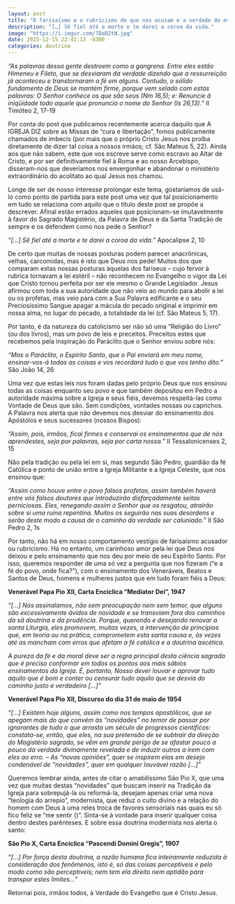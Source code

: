 ```yaml
---
layout: post
title: "O farisaísmo e o rubricismo de que nos acusam e a verdade do evangelho"
description: "[…] Sê fiel até a morte e te darei a coroa da vida."
image: "https://i.imgur.com/7DaD2tN.jpg"
date: 2015-12-15 22:41:13 -0300
categories: doutrina
---
```


*“As palavras dessa gente destroem como a gangrena. Entre eles estão Himeneu e Fileto, que se desviaram da verdade dizendo que a ressurreição já aconteceu e transtornaram a fé em alguns. Contudo, o sólido fundamento de Deus se mantém firme, porque vem selado com estas palavras: O Senhor conhece os que são seus (Nm 16,5); e: Renuncie à iniqüidade todo aquele que pronuncia o nome do Senhor (Is 26,13).”* II Timóteo 2, 17-19

Por conta do post que publicamos recentemente acerca daquilo que A IGREJA DIZ sobre as Missas de “cura e libertação”, fomos publicamente chamados de imbecis (por mais que o próprio Cristo Jesus nos proíba diretamente de dizer tal coisa a nossos irmãos; cf. São Mateus 5, 22). Ainda aos que não sabem, este que vos escreve serve como escravo ao Altar de Cristo, e por ser definitivamente fiel à Roma e ao nosso Arcebispo, disseram-nos que deveríamos nos envergonhar e abandonar o ministério extraordinário do acolitato ao qual Jesus nos chamou.

Longe de ser de nosso interesse prolongar este tema, gostaríamos de usá-lo como ponto de partida para este post uma vez que tal posicionamento em tudo se relaciona com aquilo que o título deste post se propõe a descrever. Afinal estão errados aqueles que posicionam-se imutavelmente à favor do Sagrado Magistério, da Palavra de Deus e da Santa Tradição de sempre e os defendem como nos pede o Senhor?

*“[…] Sê fiel até a morte e te darei a coroa da vida.”* Apocalipse 2, 10

De certo que muitas de nossas posturas podem parecer anacrônicas, velhas, carcomidas, mas é isto que Deus nos pede! Muitos dos que comparam estas nossas posturas àquelas dos fariseus – cujo fervor à rubrica tornavam a lei estéril – não reconhecem no Evangelho o vigor da Lei que Cristo tornou perfeita por ser ele mesmo o Grande Legislador. Jesus afirmou com toda a sua autoridade que não veio ao mundo para abolir a lei ou os profetas, mas veio para com a Sua Palavra edificante e o seu Preciosíssimo Sangue apagar a mácula do pecado original e imprimir em nossa alma, no lugar do pecado, a totalidade da lei (cf. São Mateus 5, 17).

Por tanto, é da natureza do catolicismo ser não só uma “Religião do Livro” (ou dos livros), mas um povo de leis e preceitos. Preceitos estes que recebemos pela inspiração do Paráclito que o Senhor enviou sobre nós:

*“Mas o Paráclito, o Espírito Santo, que o Pai enviará em meu nome, ensinar-vos-á todas as coisas e vos recordará tudo o que vos tenho dito.”* São João 14, 26

Uma vez que estas leis nos foram dadas pelo próprio Deus que nos ensinou todas as coisas enquanto seu povo e que também depositou em Pedro a autoridade máxima sobre a Igreja e seus fiéis, devemos respeitá-las como Vontade de Deus que são. Sem condições, vontades nossas ou caprichos.  A Palavra nos alerta que não devemos nos desviar do ensinamento dos Apóstolos e seus sucessores (nossos Bispos):

*“Assim, pois, irmãos, ficai firmes e conservai os ensinamentos que de nós aprendestes, seja por palavras, seja por carta nossa.”* II Tessalonicenses 2, 15

Não pela tradição ou pela lei em si, mas segundo São Pedro, guardião da fé Católica e ponto de união entre a Igreja Militante e a Igreja Celeste, que nos ensinou que:

*“Assim como houve entre o povo falsos profetas, assim também haverá entre vós falsos doutores que introduzirão disfarçadamente seitas perniciosas. Eles, renegando assim o Senhor que os resgatou, atrairão sobre si uma ruína repentina. Muitos os seguirão nas suas desordens e serão deste modo a causa de o caminho da verdade ser caluniado.”* II São Pedro 2, 1s

Por tanto, não há em nosso comportamento vestígio de farisaísmo acusador ou rubricismo. Há no entanto, um carinhoso amor pela lei que Deus nos deixou e pelo ensinamento que nos deu por meio de seu Espírito Santo. Por isso, queremos responder de uma só vez a pergunta que nos fizeram (“e a fé do povo, onde fica?”), com o ensinamento dos Veneráveis, Beatos e Santos de Deus, homens e mulheres justos que em tudo foram fiéis a Deus:

**Venerável Papa Pio XII, Carta Encíclica “Mediator Dei”, 1947**

*“[…] Nós assinalamos, não sem preocupação nem sem temor, que alguns são excessivamente ávidos de novidade e se transviam fora dos caminhos da sã doutrina e da prudência. Porque, querendo e desejando renovar a santa Liturgia, eles promovem, muitas vezes, a intervenção de princípios que, em teoria ou na prática, comprometem esta santa causa e, às vezes até as mancham com erros que afetam a fé católica e a doutrina ascética.*

*A pureza da fé e da moral deve ser a regra principal desta ciência sagrada que é preciso conformar em todos os pontos aos mais sábios ensinamentos da Igreja. É, portanto, Nosso dever louvar e aprovar tudo aquilo que é bom e conter ou censurar tudo aquilo que se desvia do caminho justo e verdadeiro […]”*

**Venerável Papa Pio XII, Discurso do dia 31 de maio de 1954**

*“[…] Existem hoje alguns, assim como nos tempos apostólicos, que se apegam mais do que convém às “novidades” no temor de passar por ignorantes de tudo o que arrasta um século de progressos científicos: constata-se, então, que eles, na sua pretensão de se subtrair da direção do Magistério sagrado, se vêm em grande perigo de se afastar pouco a pouco da verdade divinamente revelada e de induzir outros a irem com eles ao erro. – As “novas opiniões”, quer se inspirem elas em desejo condenável de “novidades”, quer em qualquer louvável razão […]”*

Queremos lembrar ainda, antes de citar o amabilíssimo São Pio X, que uma vez que muitas destas “novidades” que buscam inserir na Tradição da Igreja para sobrepujá-la ou reformá-la, desejam apenas criar uma nova “teologia do arrepio”, modernista, que reduz o culto divino e a relação do homem com Deus à uma reles troca de favores sensoriais nas quais eu só fico feliz se “me sentir ()”. Sinta-se à vontade para inserir qualquer coisa dentro destes parênteses. E sobre essa doutrina modernista nos alerta o santo:

**São Pio X, Carta Encíclica “Pascendi Domini Gregis”, 1907**

*“[…] Por força desta doutrina, a razão humana fica inteiramente reduzida à consideração dos fenômenos, isto é, só das coisas perceptíveis e pelo modo como são perceptíveis; nem tem ela direito nem aptidão para transpor estes limites…”*

Retornai pois, irmãos todos, à Verdade do Evangelho que é Cristo Jesus.